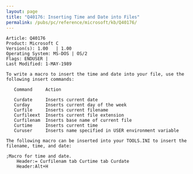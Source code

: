 ```yaml
---
layout: page
title: "Q40176: Inserting Time and Date into Files"
permalink: /pubs/pc/reference/microsoft/kb/Q40176/
---
```


	Article: Q40176
	Product: Microsoft C
	Version(s): 1.00   | 1.00
	Operating System: MS-DOS | OS/2
	Flags: ENDUSER |
	Last Modified: 1-MAY-1989
	
	To write a macro to insert the time and date into your file, use the
	following insert commands:
	
	   Command     Action
	
	   Curdate     Inserts current date
	   Curday      Inserts current day of the week
	   Curfile     Inserts current filename
	   Curfileext  Inserts current file extension
	   Curfilenam  Inserts base name of current file
	   Curtime     Inserts current time
	   Curuser     Inserts name specified in USER environment variable
	
	The following macro can be inserted into your TOOLS.INI to insert the
	filename, time, and date:
	
	;Macro for time and date.
	    Header:= Curfilenam tab Curtime tab Curdate
	    Header:Alt+H
